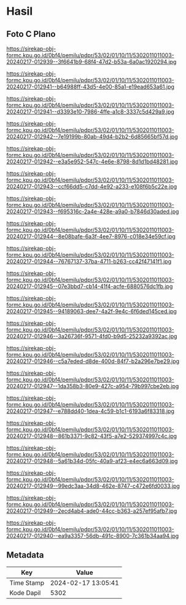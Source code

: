 # Hasil

## Foto C Plano

https://sirekap-obj-formc.kpu.go.id/0bf4/pemilu/pdpr/53/02/01/10/11/5302011011003-20240217-012939--3f6641b9-68f4-47d2-b53a-6a0ac1920294.jpg

https://sirekap-obj-formc.kpu.go.id/0bf4/pemilu/pdpr/53/02/01/10/11/5302011011003-20240217-012941--b64988ff-43d5-4e00-85a1-e19ead653a61.jpg

https://sirekap-obj-formc.kpu.go.id/0bf4/pemilu/pdpr/53/02/01/10/11/5302011011003-20240217-012941--d3393e10-7986-4ffe-a1c8-3337c5d429a9.jpg

https://sirekap-obj-formc.kpu.go.id/0bf4/pemilu/pdpr/53/02/01/10/11/5302011011003-20240217-012942--7e19199b-80ab-49d4-b2b2-6d85665bf57d.jpg

https://sirekap-obj-formc.kpu.go.id/0bf4/pemilu/pdpr/53/02/01/10/11/5302011011003-20240217-012942--e3a5e952-547c-4e6e-8798-8d1d1bd48281.jpg

https://sirekap-obj-formc.kpu.go.id/0bf4/pemilu/pdpr/53/02/01/10/11/5302011011003-20240217-012943--ccf66dd5-c7dd-4e92-a233-e108f6b5c22e.jpg

https://sirekap-obj-formc.kpu.go.id/0bf4/pemilu/pdpr/53/02/01/10/11/5302011011003-20240217-012943--f695316c-2a4e-428e-a9a0-b7846d30aded.jpg

https://sirekap-obj-formc.kpu.go.id/0bf4/pemilu/pdpr/53/02/01/10/11/5302011011003-20240217-012944--8e08bafe-6a3f-4ee7-8976-c018e34e59cf.jpg

https://sirekap-obj-formc.kpu.go.id/0bf4/pemilu/pdpr/53/02/01/10/11/5302011011003-20240217-012944--76767137-37ba-4711-b263-cc42f47141f1.jpg

https://sirekap-obj-formc.kpu.go.id/0bf4/pemilu/pdpr/53/02/01/10/11/5302011011003-20240217-012945--07e3bbd7-cb14-41f4-acfe-6880576dc1fb.jpg

https://sirekap-obj-formc.kpu.go.id/0bf4/pemilu/pdpr/53/02/01/10/11/5302011011003-20240217-012945--94189063-dee7-4a2f-9e4c-6f6ded145ced.jpg

https://sirekap-obj-formc.kpu.go.id/0bf4/pemilu/pdpr/53/02/01/10/11/5302011011003-20240217-012946--3a26736f-9571-4fd0-b9d5-25232a9392ac.jpg

https://sirekap-obj-formc.kpu.go.id/0bf4/pemilu/pdpr/53/02/01/10/11/5302011011003-20240217-012946--c5a7eded-d8de-400d-84f7-b2a296e7be29.jpg

https://sirekap-obj-formc.kpu.go.id/0bf4/pemilu/pdpr/53/02/01/10/11/5302011011003-20240217-012947--1da358b3-80e9-427c-a954-79b997cbe2eb.jpg

https://sirekap-obj-formc.kpu.go.id/0bf4/pemilu/pdpr/53/02/01/10/11/5302011011003-20240217-012947--e788dd40-1dea-4c59-b1c1-6193a6f83318.jpg

https://sirekap-obj-formc.kpu.go.id/0bf4/pemilu/pdpr/53/02/01/10/11/5302011011003-20240217-012948--861b3371-9c82-43f5-a7e2-529374997c4c.jpg

https://sirekap-obj-formc.kpu.go.id/0bf4/pemilu/pdpr/53/02/01/10/11/5302011011003-20240217-012948--5a61b34d-05fc-40a9-af23-e4ec6a663d09.jpg

https://sirekap-obj-formc.kpu.go.id/0bf4/pemilu/pdpr/53/02/01/10/11/5302011011003-20240217-012949--99edc3aa-34d8-462e-8747-c472e6fd0033.jpg

https://sirekap-obj-formc.kpu.go.id/0bf4/pemilu/pdpr/53/02/01/10/11/5302011011003-20240217-012949--2ecd4ab4-ade0-44cc-b363-a257ef95afb7.jpg

https://sirekap-obj-formc.kpu.go.id/0bf4/pemilu/pdpr/53/02/01/10/11/5302011011003-20240217-012940--ea9a3357-56db-491c-8900-7c361b34aa94.jpg


## Metadata

| Key        | Value               |
| ---------- | ------------------- |
| Time Stamp | 2024-02-17 13:05:41 |
| Kode Dapil | 5302                |



